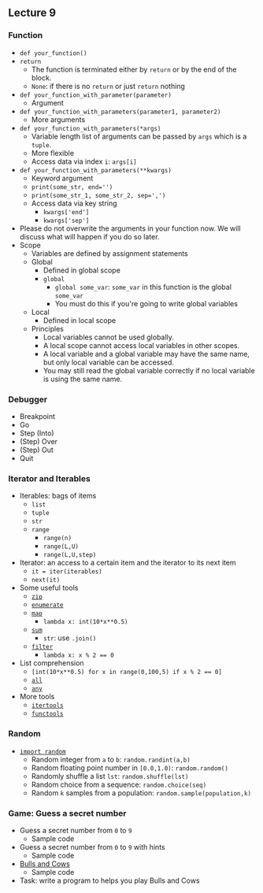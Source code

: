 ## Lecture 9

### Function

+   `def your_function()`
+   `return`
    +   The function is terminated either by `return` or by the end of the block.
    +   `None`: if there is no `return` or just `return` nothing
+   `def your_function_with_parameter(parameter)`
    +   Argument
+   `def your_function_with_parameters(parameter1, parameter2)`
    +   More arguments
+   `def your_function_with_parameters(*args)`
    +   Variable length list of arguments can be passed by `args` which is a `tuple`.
    +   More flexible
    +   Access data via index `i`: `args[i]`
+   `def your_function_with_parameters(**kwargs)`
    +   Keyword argument
    +   `print(some_str, end='')`
    +   `print(some_str_1, some_str_2, sep=',')`
    +   Access data via key string
        +   `kwargs['end']`
        +   `kwargs['sep']`
+   Please do not overwrite the arguments in your function now. We will discuss what will happen if you do so later.
+   Scope
    +   Variables are defined by assignment statements
    +   Global
        +   Defined in global scope
        +   `global`
            +   `global some_var`: `some_var` in this function is the global `some_var`
            +   You must do this if you're going to write global variables
    +   Local
        +   Defined in local scope
    +   Principles
        +   Local variables cannot be used globally.
        +   A local scope cannot access local variables in other scopes.
        +   A local variable and a global variable may have the same name, but only local variable can be accessed.
        +   You may still read the global variable correctly if no local variable is using the same name.

### Debugger

+   Breakpoint
+   Go
+   Step (Into)
+   (Step) Over
+   (Step) Out
+   Quit

### Iterator and Iterables

+   Iterables: bags of items
    +   `list`
    +   `tuple`
    +   `str`
    +   `range`
        +   `range(n)`
        +   `range(L,U)`
        +   `range(L,U,step)`
+   Iterator: an access to a certain item and the iterator to its next item
    +   `it = iter(iterables)`
    +   `next(it)`
+   Some useful tools  
    +   [`zip`](https://docs.python.org/3/library/functions.html#zip)
    +   [`enumerate`](https://docs.python.org/3/library/functions.html#enumerate)
    +   [`map`](https://docs.python.org/3/library/functions.html#map)
        +   `lambda x: int(10*x**0.5)`
    +   [`sum`](https://docs.python.org/3/library/functions.html#sum)
        +   `str`: use `.join()`
    +   [`filter`](https://docs.python.org/3/library/functions.html#filter)
        +   `lambda x: x % 2 == 0`
+   List comprehension
    +   `[int(10*x**0.5) for x in range(0,100,5) if x % 2 == 0]`
    +   [`all`](https://docs.python.org/3/library/functions.html#all)
    +   [`any`](https://docs.python.org/3/library/functions.html#any)
+   More tools
    +   [`itertools`](https://docs.python.org/3/library/itertools.html)
    +   [`functools`](https://docs.python.org/3/library/functools.html)

### Random

+   [`import random`](https://docs.python.org/3/library/random.html)
    +   Random integer from `a` to `b`: `random.randint(a,b)`
    +   Random floating point number in `[0.0,1.0)`: `random.random()` 
    +   Randomly shuffle a list `lst`: `random.shuffle(lst)`
    +   Random choice from a sequence: `random.choice(seq)`
    +   Random `k` samples from a population: `random.sample(population,k)`

### Game: Guess a secret number

+   Guess a secret number from `0` to `9`
    +   Sample code
+   Guess a secret number from `0` to `9` with hints
    +   Sample code
+   [Bulls and Cows](https://en.wikipedia.org/wiki/Bulls_and_Cows)
    +   Sample code
+   Task: write a program to helps you play Bulls and Cows